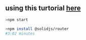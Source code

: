 ## using this turtorial [here](https://www.youtube.com/watch?v=pFEZLQ6DOf0)

```bash
>npm start
```

```bash
>npm install @solidjs/router
#3:02 minutes
```